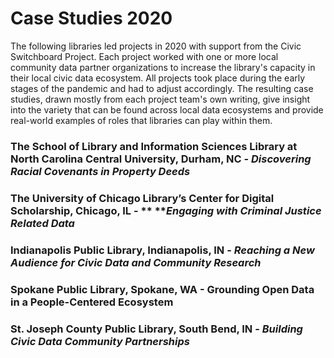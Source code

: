 # Case Studies 2020

The following libraries led projects in 2020 with support from the Civic Switchboard Project. Each project worked with one or more local community data partner organizations to increase the library's capacity in their local civic data ecosystem. All projects took place during the early stages of the pandemic and had to adjust accordingly. The resulting case studies, drawn mostly from each project team's own writing, give insight into the variety that can be found across local data ecosystems and provide real-world examples of roles that libraries can play within them.

### The School of Library and Information Sciences Library at North Carolina Central University, Durham, NC - _**Discovering Racial Covenants in Property Deeds**_ <a href="#durham-nc---the-school-of-library-and-information-sciences-library-at-north-carolina-central-univers" id="durham-nc---the-school-of-library-and-information-sciences-library-at-north-carolina-central-univers"></a>

### The University of Chicago Library’s Center for Digital Scholarship, Chicago, IL - ** **_**Engaging with Criminal Justice Related Data**_ <a href="#chicago-il---the-university-of-chicago-librarys-center-for-digital-scholarship" id="chicago-il---the-university-of-chicago-librarys-center-for-digital-scholarship"></a>

### &#x20;Indianapolis Public Library, Indianapolis, IN - _Reaching a **New Audience for Civic Data and Community Research**_ <a href="#indianapolis-in---indianapolis-public-library" id="indianapolis-in---indianapolis-public-library"></a>

### Spokane Public Library, Spokane, WA - **Grounding Open Data in a People-Centered Ecosystem** <a href="#spokane-wa---spokane-public-library" id="spokane-wa---spokane-public-library"></a>

### St. Joseph County Public Library, South Bend, IN - _Building **Civic Data Community Partnerships**_ <a href="#south-bend-in---st-joseph-county-public-library" id="south-bend-in---st-joseph-county-public-library"></a>

